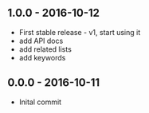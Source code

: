 

## 1.0.0 - 2016-10-12
- First stable release - v1, start using it
- add API docs
- add related lists
- add keywords

## 0.0.0 - 2016-10-11
- Inital commit